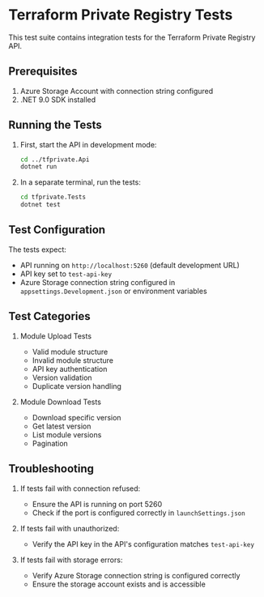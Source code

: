 # Terraform Private Registry Tests

This test suite contains integration tests for the Terraform Private Registry API.

## Prerequisites

1. Azure Storage Account with connection string configured
2. .NET 9.0 SDK installed

## Running the Tests

1. First, start the API in development mode:

   ```bash
   cd ../tfprivate.Api
   dotnet run
   ```

2. In a separate terminal, run the tests:
   ```bash
   cd tfprivate.Tests
   dotnet test
   ```

## Test Configuration

The tests expect:

- API running on `http://localhost:5260` (default development URL)
- API key set to `test-api-key`
- Azure Storage connection string configured in `appsettings.Development.json` or environment variables

## Test Categories

1. Module Upload Tests

   - Valid module structure
   - Invalid module structure
   - API key authentication
   - Version validation
   - Duplicate version handling

2. Module Download Tests
   - Download specific version
   - Get latest version
   - List module versions
   - Pagination

## Troubleshooting

1. If tests fail with connection refused:

   - Ensure the API is running on port 5260
   - Check if the port is configured correctly in `launchSettings.json`

2. If tests fail with unauthorized:

   - Verify the API key in the API's configuration matches `test-api-key`

3. If tests fail with storage errors:
   - Verify Azure Storage connection string is configured correctly
   - Ensure the storage account exists and is accessible
